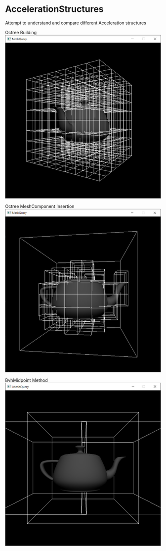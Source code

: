 # AccelerationStructures
Attempt to understand and compare different Acceleration structures 

Octree Building 
![Alt text](https://github.com/PixelClear/AccelerationStructures/blob/master/octree.png)


Octree MeshComponent Insertion
![Alt text](https://github.com/PixelClear/AccelerationStructures/blob/master/OctreeInsert.png)

BvhMidpoint Method
![Alt text](https://github.com/PixelClear/AccelerationStructures/blob/master/BvhMidpoint.png)
